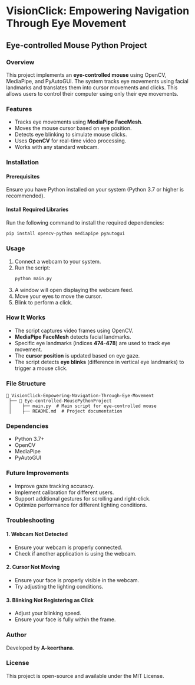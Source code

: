 
# VisionClick: Empowering Navigation Through Eye Movement

## Eye-controlled Mouse Python Project

### Overview
This project implements an **eye-controlled mouse** using OpenCV, MediaPipe, and PyAutoGUI. The system tracks eye movements using facial landmarks and translates them into cursor movements and clicks. This allows users to control their computer using only their eye movements.

### Features
- Tracks eye movements using **MediaPipe FaceMesh**.
- Moves the mouse cursor based on eye position.
- Detects eye blinking to simulate mouse clicks.
- Uses **OpenCV** for real-time video processing.
- Works with any standard webcam.

### Installation

#### Prerequisites
Ensure you have Python installed on your system (Python 3.7 or higher is recommended).

#### Install Required Libraries
Run the following command to install the required dependencies:

```bash
pip install opencv-python mediapipe pyautogui
```

### Usage
1. Connect a webcam to your system.
2. Run the script:
   ```bash
   python main.py
   ```
3. A window will open displaying the webcam feed.
4. Move your eyes to move the cursor.
5. Blink to perform a click.

### How It Works
- The script captures video frames using OpenCV.
- **MediaPipe FaceMesh** detects facial landmarks.
- Specific eye landmarks (indices **474-478**) are used to track eye movement.
- The **cursor position** is updated based on eye gaze.
- The script detects **eye blinks** (difference in vertical eye landmarks) to trigger a mouse click.

### File Structure
```
📂 VisionClick-Empowering-Navigation-Through-Eye-Movement
 ├── 📂 Eye-controlled-MousePythonProject
 │    ├── main.py  # Main script for eye-controlled mouse
 │    ├── README.md  # Project documentation
```

### Dependencies
- Python 3.7+
- OpenCV
- MediaPipe
- PyAutoGUI

### Future Improvements
- Improve gaze tracking accuracy.
- Implement calibration for different users.
- Support additional gestures for scrolling and right-click.
- Optimize performance for different lighting conditions.

### Troubleshooting
#### 1. Webcam Not Detected
- Ensure your webcam is properly connected.
- Check if another application is using the webcam.

#### 2. Cursor Not Moving
- Ensure your face is properly visible in the webcam.
- Try adjusting the lighting conditions.

#### 3. Blinking Not Registering as Click
- Adjust your blinking speed.
- Ensure your face is fully within the frame.

### Author
Developed by **A-keerthana**.

### License
This project is open-source and available under the MIT License.

